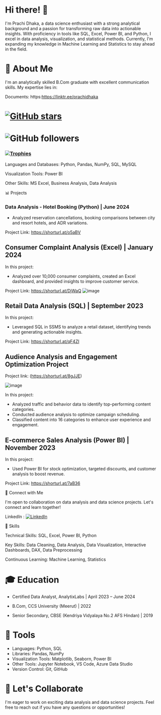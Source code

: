# Hi there! 👋

I'm Prachi Dhaka, a data science enthusiast with a strong analytical background and a passion for transforming raw data into actionable insights. With proficiency in tools like SQL, Excel, Power BI, and Python, I excel in data analysis, visualization, and statistical methods. Currently, I'm expanding my knowledge in Machine Learning and Statistics to stay ahead in the field.


# 🌱 About Me
I'm an analytically skilled B.Com graduate with excellent communication skills.
My expertise lies in:

Documents: https:https://linktr.ee/prachidhaka

# [![GitHub stars](https://img.shields.io/github/stars/prachidhaka?style=social)](https://github.com/prachidhaka?tab=repositories)
# ![GitHub followers](https://img.shields.io/github/followers/prachidhaka?label=Followers&style=social)

### [![Trophies](https://github-profile-trophy.vercel.app/?username=shubhangimishra&theme=flat)](https://github.com/ryo-ma/github-profile-trophy)





Languages and Databases: Python, Pandas, NumPy, SQL, MySQL

Visualization Tools: Power BI

Other Skills: MS Excel, Business Analysis, Data Analysis

📊 Projects

### Data Analysis - Hotel Booking (Python) | June 2024

- Analyzed reservation cancellations, booking comparisons between city and resort hotels, and ADR variations.

Project Link: https://shorturl.at/o5aBV

## Consumer Complaint Analysis (Excel) | January 2024

In this project:
- Analyzed over 10,000 consumer complaints, created an Excel dashboard, and provided insights to improve customer service.

Project Link: https://shorturl.at/DjWaQ
![image](https://github.com/prachidhaka/prachidhaka/assets/100430962/4204ea95-2841-45fb-a0f0-74cd8d45bc3c)


## Retail Data Analysis (SQL) | September 2023

In this project:
- Leveraged SQL in SSMS to analyze a retail dataset, identifying trends and generating actionable insights.

Project Link: https://shorturl.at/qF4ZI

## Audience Analysis and Engagement Optimization Project

Project link: (https://shorturl.at/8gJJE)

![image](https://github.com/prachidhaka/prachidhaka/assets/100430962/4dc78210-20f9-4821-914d-5312baf74625)


In this project:
- Analyzed traffic and behavior data to identify top-performing content categories.
- Conducted audience analysis to optimize campaign scheduling.
- Classified content into 16 categories to enhance user experience and engagement.

## E-commerce Sales Analysis (Power BI) | November 2023

In this project:
- Used Power BI for stock optimization, targeted discounts, and customer analysis to boost revenue.

Project Link: https://shorturl.at/7aB36

👯 Connect with Me

I'm open to collaboration on data analysis and data science projects. Let's connect and learn together!

LinkedIn : [![LinkedIn](https://img.shields.io/badge/LinkedIn-0077B5?style=for-the-badge&logo=linkedin&logoColor=white)](https://www.linkedin.com/in/prachi-dhaka-8921a81b2/)


🚀 Skills

Technical Skills: SQL, Excel, Power BI, Python

Key Skills: Data Cleaning, Data Analysis, Data Visualization, Interactive Dashboards, DAX, Data Preprocessing

Continuous Learning: Machine Learning, Statistics

# 🎓 Education

- Certified Data Analyst, AnalytixLabs | April 2023 – June 2024

- B.Com, CCS University (Meerut) | 2022
- Senior Secondary, CBSE (Kendriya Vidyalaya No.2 AFS Hindan) | 2019

# 🔧 Tools

- Languages: Python, SQL
- Libraries: Pandas, NumPy
- Visualization Tools: Matplotlib, Seaborn, Power BI
- Other Tools: Jupyter Notebook, VS Code, Azure Data Studio
- Version Control: Git, GitHub

# 🤝 Let's Collaborate

I'm eager to work on exciting data analysis and data science projects. Feel free to reach out if you have any questions or opportunities!




